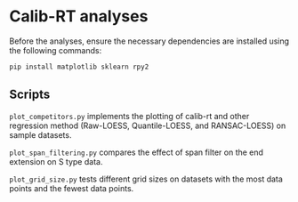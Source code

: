 # Calib-RT analyses

Before the analyses, ensure the necessary dependencies are installed using the following commands:

```bash
pip install matplotlib sklearn rpy2
```

## Scripts

`plot_competitors.py` implements the plotting of calib-rt and other regression method (Raw-LOESS, Quantile-LOESS, and RANSAC-LOESS) on sample datasets.


`plot_span_filtering.py` compares the effect of span filter on the end extension on S type data.


`plot_grid_size.py` tests different grid sizes on datasets with the most data points and the fewest data points. 